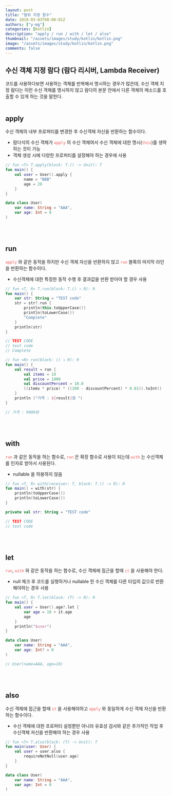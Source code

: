 ```yaml
---
layout: post
title: "범위 지정 함수"
date: 2019-03-03T00:00:01Z
authors: ["y-mg"]
categories: [Kotlin]
description: "apply / run / with / let / also"
thumbnail: "/assets/images/study/kotlin/kotlin.png"
image: "/assets/images/study/kotlin/kotlin.png"
comments: false
---
```


## 수신 객체 지정 람다 (람다 리시버, Lambda Receiver)
코드를 사용하다보면 사용하는 객체를 반복해서 명시하는 경우가 많은데, 수신 객체 지정 람다는 이런 수신 객체를 명시하지 않고 람다의 본문 안에서 다른 객체의 메소드를 호출할 수 있게 하는 것을 말한다.
<br/>
<br/>


## apply
수신 객체의 내부 프로퍼티를 변경한 후 수신객체 자신을 반환하는 함수이다.
- 람다식의 수신 객체가 <code style="color: #eb5657;">apply</code> 의 수신 객체여서 수신 객체에 대한 명시(<code style="color: #eb5657;">this</code>)를 생략하는 것이 가능
- 객체 생성 시에 다양한 프로퍼티를 설정해야 하는 경우에 사용

```kotlin
// fun <T> T.apply(block: T.() -> Unit): T
fun main() {
    val user = User().apply {
        name = "BBB"
        age = 20
    }
}

data class User(
    var name: String = "AAA", 
    var age: Int = 0
)
```
<br/>
<br/>


## run
<code style="color: #eb5657;">apply</code> 와 같은 동작을 하지만 수신 객체 자신을 반환하지 않고 <code style="color: #eb5657;">run</code> 블록의 마지막 라인을 반환하는 함수이다.
- 수신객체에 대한 특정한 동작 수행 후 결과값을 반환 받아야 할 경우 사용

```kotlin
// fun <T, R> T.run(block: T.() → R): R
fun main() {
    var str: String = "TEST code"
    str = str?.run {
        println(this.toUpperCase())
        println(toLowerCase())
        "Complete"
    }
    println(str)
}

// TEST CODE
// test code
// Complete
```

```kotlin
// fun <R> run(block: () → R): R
fun main() {
    val result = run {
        val items = 10
        val price = 1000
        val discountPercent = 10.0
        ((items * price) * ((100 - discountPercent) * 0.01)).toInt()
    }
    println ("가격 : ${result}원 ")
}

// 가격 : 9000원
```
<br/>
<br/>


## with
<code style="color: #eb5657;">run</code> 과 같은 동작을 하는 함수로, <code style="color: #eb5657;">run</code> 은 확장 함수로 사용이 되는데 <code style="color: #eb5657;">with</code> 는 수신객체를 인자로 받아서 사용된다.
- nullable 을 허용하지 않음

```kotlin
// fun <T, R> with(receiver: T, block: T.() -> R): R
fun main() = with(str) {
    println(toUpperCase())
    println(toLowerCase())
}

private val str: String = "TEST code"

// TEST CODE
// test code
```
<br/>
<br/>


## let
<code style="color: #eb5657;">run</code>, <code style="color: #eb5657;">with</code> 와 같은 동작을 하는 함수로, 수신 객체에 접근을 할때 <code style="color: #eb5657;">it</code> 을 사용해야 한다.
- null 체크 후 코드를 실행하거나 nullable 한 수신 객체를 다른 타입의 값으로 반환해야하는 경우 사용

```kotlin
// fun <T, R> T.let(block: (T) -> R): R
fun main() {
    val user = User().age?.let {
        var age = 10 + it.age
        age
    }
    println("$user")
}

data class User(
    var name: String = "AAA", 
    var age: Int? = 0
)

// User(name=AAA, age=10)
```
<br/>
<br/>


## also
수신 객체에 접근을 할때 <code style="color: #eb5657;">it</code> 을 사용해야하고 <code style="color: #eb5657;">apply</code> 와 동일하게 수신 객체 자신을 반환하는 함수이다.
- 수신 객체에 대한 프로퍼티 설정뿐만 아니라 유효성 검사와 같은 추가적인 작업 후 수신객체 자신을 반환해야 하는 경우 사용

```kotlin
// fun <T> T.also(block: (T) -> Unit): T
fun main(user: User) {
    val user = user.also {
        requireNotNull(user.age)
    }
}

data class User(
    var name: String = "AAA", 
    var age: Int = 0
)
```